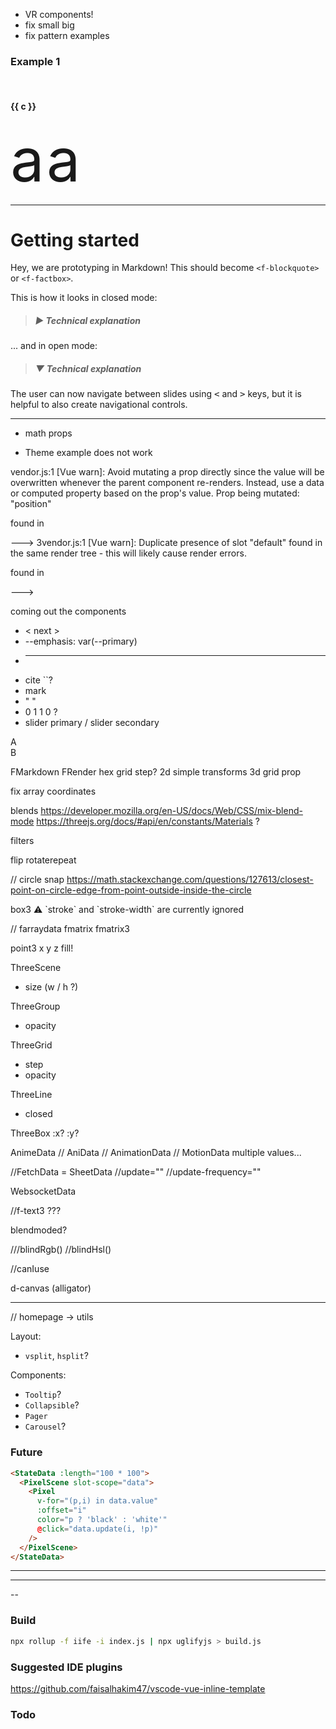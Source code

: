 - VR components!
- fix small big
- fix pattern examples

### Example 1

<div v-for="c in ['f-mirror-x','f-mirror-y','f-repeat-grid','f-repeat-shift','f-repeat-hex','f-repeat-circle','f-repeat-spin','f-repeat-slice']">
<br>
<h4>{{ c }}</h4>
<f-scene grid width="150" height="150"> 
  <component :is="c">
    <f-text style="font-size: 6rem;" opacity="0.5" x="0.5" y="0">a</f-text>
  </component>
  <f-text style="font-size: 6rem;"   :fill="color('red')" opacity="0.5" x="0.5" y="-0">a</f-text>
</f-scene>
</div>

---

# Getting started

Hey, we are prototyping in Markdown! This should become `<f-blockquote>` or `<f-factbox>`.

This is how it looks in closed mode:

> ##### ▶ Technical explanation

... and in open mode:

> ##### ▼ Technical explanation
The user can now navigate between slides using <kbd><</kbd>  and <kbd>></kbd> keys, but it is helpful to also create navigational controls.

---

- math props

- Theme example does not work

vendor.js:1 [Vue warn]: Avoid mutating a prop directly since the value will be overwritten whenever the parent component re-renders. Instead, use a data or computed property based on the prop's value. Prop being mutated: "position"

found in

---> <FPoint>
       <FGroup>
         <FSvg>
           <FScene>
             <Render>
               <Markdown>
                 <FContentDocument>
                   <FContentEditor>
                     <ComponentRow>
                       <FTheme>
                         <Root>
3vendor.js:1 [Vue warn]: Duplicate presence of slot "default" found in the same render tree - this will likely cause render errors.

found in

---> <FScene>

coming out the components

- < next >
- --emphasis: var(--primary)
- * ** ** * 
- cite ``?
- mark
- " "
- 0 1 1 0 ?
- slider primary / slider secondary 

<f-content-slides style="--em: var(--blue)">

<div class="grid" style="--col: 1fr 3fr; --row: 1fr 3fr">
  <div>A</div>
  <div>B</div>
</div>

FMarkdown FRender
hex grid step?
2d simple transforms
3d grid prop

fix array coordinates

blends
https://developer.mozilla.org/en-US/docs/Web/CSS/mix-blend-mode
https://threejs.org/docs/#api/en/constants/Materials ?

filters

flip
rotaterepeat

// circle snap https://math.stackexchange.com/questions/127613/closest-point-on-circle-edge-from-point-outside-inside-the-circle

box3 ⚠️ \`stroke\` and \`stroke-width\` are currently ignored

// farraydata fmatrix fmatrix3

point3 x y z fill!

ThreeScene
- size (w / h ?)

ThreeGroup
- opacity

ThreeGrid
- step
- opacity

ThreeLine 
- closed

ThreeBox
:x?
:y?

AnimeData // AniData // AnimationData // MotionData
multiple values...

//FetchData = SheetData
//update=""
//update-frequency=""

WebsocketData

//f-text3 ???

blendmoded?

///blindRgb()
//blindHsl()

//canIuse

d-canvas (alligator)

---

// homepage -> utils

Layout:

- `vsplit`, `hsplit`?

Components:

- `Tooltip`?
- `Collapsible`?
- `Pager`
- `Carousel`?

### Future

```html
<StateData :length="100 * 100">
  <PixelScene slot-scope="data">
    <Pixel
      v-for="(p,i) in data.value"
      :offset="i"
      color="p ? 'black' : 'white'"
      @click="data.update(i, !p)"
    />
  </PixelScene>
</StateData>
```

---

<array-data :length="10" :dimensions="2">
  <three-scene slot-scope="data">
<three-group
    :rotation="{ y: -0.5, x: 0.5 }"
    :scale="{x: 0.5,y: 0.5, z: 0.5}"
  >
<three-group v-for="(col, x) in data.value">
  <three-box
    v-for="(value, y) in col"
    :key="x * y"
    :position="{ x: 4 / 10 * x - 2, y: 4 / 10 * y - 2 }"
    :width="4 / 10"
    :height="4 / 10"
    :depth="4 / 10"
  />
  </three-group>
  </three-group>
  </three-scene>
</array-data>

---

--

### Build

```sh
npx rollup -f iife -i index.js | npx uglifyjs > build.js
```

### Suggested IDE plugins

https://github.com/faisalhakim47/vscode-vue-inline-template

### Todo

<!--
<f-scene grid>
  <f-point
    :points="
      range(-4,4,0.05).map(x => ({ x, y: Math.cos(x) }))
    "
    :stroke="color('red')"
  />
  <f-point
    :points="
      range(-4,4,0.05).map(x => ({ x, y: Math.sin(x) }))
    "
    :stroke="color('blue')"
  />
</f-scene>
-->